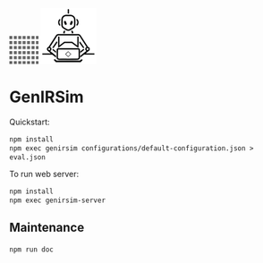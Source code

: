 ![webis logo](./docs/img/webis-logo-gray.png "Logo of the Webis network") [![genirsim logo](./docs/img/genirsim-logo.png "Logo of GenIRSim: Generated by Midjourney")](./docs/img/genirsim-logo.png)

# GenIRSim

Quickstart:
```
npm install
npm exec genirsim configurations/default-configuration.json > eval.json
```

To run web server: 
```
npm install
npm exec genirsim-server
```


## Maintenance
```
npm run doc
```

